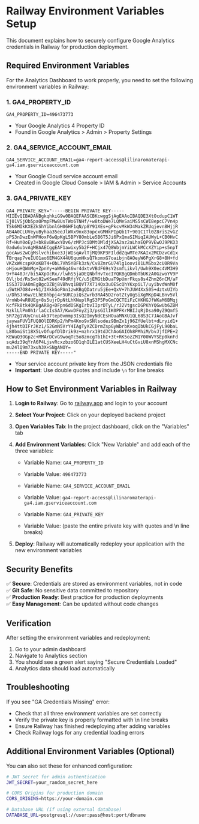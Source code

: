 # Railway Environment Variables Setup

This document explains how to securely configure Google Analytics credentials in Railway for production deployment.

## Required Environment Variables

For the Analytics Dashboard to work properly, you need to set the following environment variables in Railway:

### 1. GA4_PROPERTY_ID
```
GA4_PROPERTY_ID=496473773
```
- Your Google Analytics 4 Property ID
- Found in Google Analytics > Admin > Property Settings

### 2. GA4_SERVICE_ACCOUNT_EMAIL
```
GA4_SERVICE_ACCOUNT_EMAIL=ga4-report-access@lilinaromaterapi-ga4.iam.gserviceaccount.com
```
- Your Google Cloud service account email
- Created in Google Cloud Console > IAM & Admin > Service Accounts

### 3. GA4_PRIVATE_KEY
```
GA4_PRIVATE_KEY="-----BEGIN PRIVATE KEY-----
MIIEvQIBADANBgkqhkiG9w0BAQEFAASCBKcwggSjAgEAAoIBAQDE3XtOcdupC1WT
Ej01VSjOb5paOPmpFMw8UsTWo6TNHf/+w8toDWe7LQMeSaiMS5sCWI8epcC7Vn4p
TSk6MIkKXEZkShYibnlGH06HF1qN/p8Y91XEs+gPkcvMkW34MakZRUqjevn8HjjR
AB4A0CLUVeyuByhaa35eeJlWXx9nx83opcxGMHkPIpQb1T+901C1Tl0Z8riS2vGZ
pPS3nDwzEnWPHoxF6wQpKgL5BPY8OmbLe5B6T5Ji6PxQmaSIMiqIAUWyL+CB0HvC
Rf+HuY0oEy3+bk8vBKwxYDv6/zMPJciDMtOMldjXSA2az2aLhaEQP9VEwOJ9PKD3
0adw6ubvAgMBAAECggEAF1awixy5b2F+HCjx47Q8WbjmYiLWCkMCcXZYip+s5npT
gocAws2wCgMslvchibxe3JjWIsqAvlTjMQ9KP3FIlddZqwMTe7KAIx2MCDzvCd1x
TBrqap7veIUO1ao6EM4GX44U6qumHksQ7komxG7oaibjn8AOeyW6PgXrG8+8H+fd
VKZxWKcspKKoKBT4+ObL7Vh5YBFk3zN/Cv8ZmrGU74lg1oovi01LMSbx2cU0R9Va
oHjouHQWmMg+ZpnYy+aWN6g46wr4dxtvVBdF69sY2smfLikvl/Uwh9X0ec4VM3H9
9+Y440Jr/bi5AXpOcRx//lwhS5jaDEQNbfHvTxcIYQKBgQDmbTbUKzA0GzwoYV9P
0Vljbd/Rs5wt82wKSeeF49dRfjYC/u5jEMGtbDuaT9pUmrFkqs8s4Zhm26nCM/aF
iSS37DUAOmEgBgcDZBj8VBhvq1BQVT7X714Qx3uOEScQhYKxpiLT/uyibvdWnM0f
u5WtH7O84v+N1/IXkkGoPAn1zwKBgQDatru5jEe+QxV+7hJUW4XxS05+dztxUIYb
u/DhSJn6w/ELhE8hbpj4r5URCpiQsZwrb3RA45D2rotZtyUgSiXgMKpD4LBnv5Vl
VrnWb4wR8UEg+8s5ujrDpNtLhKNuplRgS3P5PoGmCQCTEiFzCHKHGJfWKaM6BMqj
KcfFk8tk4QKBgAR8g+DFpn6dOSKgIrbvIIprDTyL/rJ2VtgscDGPKhYQGwUb6ZBM
NzklLlPm0h1rlaCcIsSA7/KwvDFnyZj3/psGIlIK0PFKrMBIJqRjDsa90yZ9Qmf5
5R72g1VUyCnuL4k97tep0vmmp3IsQ2ImyNdCEsHOuaMNXU1QL68S3C7JAoGBAJvf
jaywaFUV1FUQ8OlEDRKp2/hPm4Kno9xSNlsodez9BmZx1j96ZfUelbt+dLryid1+
4jh4ttDIFrJKz1/S2GmN5VrY4IAgTyXZCDrmZspGyWbrbKvoqIbUkCGjFyL90baL
L80bmiSt18X5LvOfupfDlDrik9z+mzhrx19tdJChAoGAIOh8PMhiM/bvJjfIPE+2
KEWuQ3OGp2c+MMArDCvG9woqTc5o8zmcgTb1hI+3t+RK5ozZM1Y00WVYSEp0knFd
sqAdz39qYrA6P4LjsvRcxzbzo6D1qhILE1atCUSXeeLH4uCtGviU8xnMShgMXCNc
mu24lQ9m73xuh3X+SNgANOY=
-----END PRIVATE KEY-----"
```
- Your service account private key from the JSON credentials file
- **Important**: Use double quotes and include `\n` for line breaks

## How to Set Environment Variables in Railway

1. **Login to Railway**: Go to [railway.app](https://railway.app) and login to your account

2. **Select Your Project**: Click on your deployed backend project

3. **Open Variables Tab**: In the project dashboard, click on the "Variables" tab

4. **Add Environment Variables**: Click "New Variable" and add each of the three variables:
   - Variable Name: `GA4_PROPERTY_ID`
   - Variable Value: `496473773`
   
   - Variable Name: `GA4_SERVICE_ACCOUNT_EMAIL`
   - Variable Value: `ga4-report-access@lilinaromaterapi-ga4.iam.gserviceaccount.com`
   
   - Variable Name: `GA4_PRIVATE_KEY`
   - Variable Value: (paste the entire private key with quotes and \n line breaks)

5. **Deploy**: Railway will automatically redeploy your application with the new environment variables

## Security Benefits

✅ **Secure**: Credentials are stored as environment variables, not in code  
✅ **Git Safe**: No sensitive data committed to repository  
✅ **Production Ready**: Best practice for production deployments  
✅ **Easy Management**: Can be updated without code changes  

## Verification

After setting the environment variables and redeployment:

1. Go to your admin dashboard
2. Navigate to Analytics section
3. You should see a green alert saying "Secure Credentials Loaded"
4. Analytics data should load automatically

## Troubleshooting

If you see "GA Credentials Missing" error:
- Check that all three environment variables are set correctly
- Verify the private key is properly formatted with \n line breaks
- Ensure Railway has finished redeploying after adding variables
- Check Railway logs for any credential loading errors

## Additional Environment Variables (Optional)

You can also set these for enhanced configuration:

```bash
# JWT Secret for admin authentication
JWT_SECRET=your_random_secret_here

# CORS Origins for production domain
CORS_ORIGINS=https://your-domain.com

# Database URL (if using external database)
DATABASE_URL=postgresql://user:pass@host:port/dbname
```
